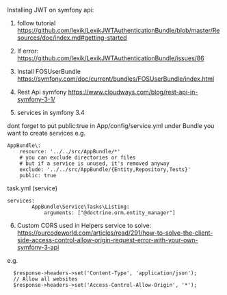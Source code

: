Installing JWT on symfony api:
1. follow tutorial
https://github.com/lexik/LexikJWTAuthenticationBundle/blob/master/Resources/doc/index.md#getting-started

2. If error:
https://github.com/lexik/LexikJWTAuthenticationBundle/issues/86

3. Install FOSUserBundle
https://symfony.com/doc/current/bundles/FOSUserBundle/index.html

4. Rest Api symfony
https://www.cloudways.com/blog/rest-api-in-symfony-3-1/

5. services in symfony 3.4

dont forget to put public:true in App/config/service.yml under Bundle you want to create services
e.g.

	AppBundle\:
        resource: '../../src/AppBundle/*'
        # you can exclude directories or files
        # but if a service is unused, it's removed anyway
        exclude: '../../src/AppBundle/{Entity,Repository,Tests}'
        public: true

task.yml (service)

	services:
    		AppBundle\Service\Tasks\Listing:
        		arguments: ["@doctrine.orm.entity_manager"]
6. Custom CORS used in Helpers service to solve:
https://ourcodeworld.com/articles/read/291/how-to-solve-the-client-side-access-control-allow-origin-request-error-with-your-own-symfony-3-api

e.g.

      $response->headers->set('Content-Type', 'application/json');
      // Allow all websites
      $response->headers->set('Access-Control-Allow-Origin', '*');

